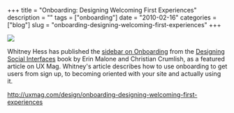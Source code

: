 +++
title = "Onboarding: Designing Welcoming First Experiences"
description = ""
tags = ["onboarding"]
date = "2010-02-16"
categories = ["blog"]
slug = "onboarding-designing-welcoming-first-experiences"
+++



  <div class="notebook-screenshot"><a href="http://uxmag.com/design/onboarding-designing-welcoming-first-experiences"><img id='bluga-thumbnail-2313' class='bluga-thumbnail large' src='http://media.konigi.com/bluga/
wt4b7b0b70e3350_large.jpg'/></a></div><p>Whitney Hess has published the <a href="http://uxmag.com/design/onboarding-designing-welcoming-first-experiences">sidebar on Onboarding</a> from the <a href="http://www.designingsocialinterfaces.com/">Designing Social Interfaces</a> book by Erin Malone and Christian Crumlish, as a featured article on UX Mag. Whitney's article describes how to use onboarding to get users from sign up, to becoming oriented with your site and actually using it.</p>

    
  <a href="http://uxmag.com/design/onboarding-designing-welcoming-first-experiences">http://uxmag.com/design/onboarding-designing-welcoming-first-experiences</a>
